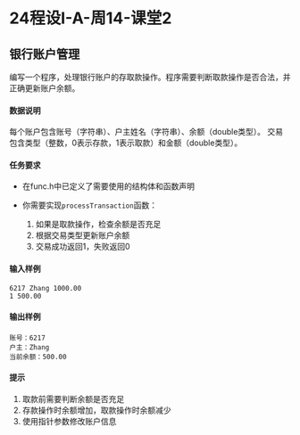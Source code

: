 # 24程设I-A-周14-课堂2

## 银行账户管理

编写一个程序，处理银行账户的存取款操作。程序需要判断取款操作是否合法，并正确更新账户余额。

#### 数据说明

每个账户包含账号（字符串）、户主姓名（字符串）、余额（double类型）。
交易包含类型（整数，0表示存款，1表示取款）和金额（double类型）。

#### 任务要求

- 在func.h中已定义了需要使用的结构体和函数声明
- 你需要实现`processTransaction`函数：
  
  1. 如果是取款操作，检查余额是否充足
  2. 根据交易类型更新账户余额
  3. 交易成功返回1，失败返回0

#### 输入样例

```
6217 Zhang 1000.00
1 500.00
```

#### 输出样例

```
账号：6217
户主：Zhang
当前余额：500.00
```

#### 提示

1. 取款前需要判断余额是否充足
2. 存款操作时余额增加，取款操作时余额减少
3. 使用指针参数修改账户信息

